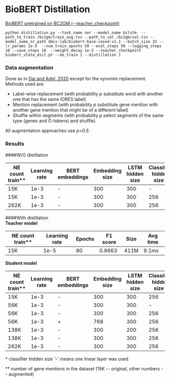 # BioBERT Distillation

[BioBERT pretrained on BC2GM (--teacher_checkpoint)](https://drive.google.com/file/d/1MvXOGpR7JN3iAh2NO1UAu1iHGGkY6358/view?usp=sharing)

```
python distillation.py --task_name ner --model_name bilstm  --path_to_train /bc2gm/train_aug.tsv --path_to_val /bc2gm/val.tsv --model_name_or_path dmis-lab/biobert-base-cased-v1.1 --batch_size 32 --lr_params 1e-3  --num_train_epochs 50 --eval_steps 50 --logging_steps 10 --save_steps 10  --weight_decay 1e-2 --teacher_checkpoint biobert_state_dict.pt --do_train 1 --distillation 1
```

### Data augmentation

Done as in [Dai and Adel, 2020](https://arxiv.org/pdf/2010.11683.pdf) except for the synonim replacement. Methods used are:
* Label-wise replacement (with probability *p* substitute word with another one that has the same IOBES label)
* Mention replacement (with probability *p* substitute gene mention with another gene mention that might be of a different label)
* Shuffle within segments (with probability *p* select segments of the same type (genes and O-tokens) and shuffle).

All augmentation approaches use *p=0.5*.

### Results
####W/O distillation

NE count train** | Learning rate  | BERT embeddings | Embedding size | LSTM hidden size | Classifier hidden size* | Epochs | F1 score | Size
----- | ------------ | ------------- | ------------ | ------------- | ------------ | ------------ | -------- | ------
15K | 1e-3 | - | 300 | 300 | - | 50 | 0.7745 | 47M
15K | 1e-3 | - | 300 | 300 | 256 | 50 | 0.7742 | 47.6M
262K | 1e-3 | - | 300 | 300 | 256 | 35 | 0.7786 | 47.6M



####With distillation  
**Teacher model**

NE count train** | Learning rate  | Epochs | F1 score | Size | Avg time
----- | ------------ | ------------- | ------------ | ------------- | ---
15K | 1e-5 | 80 | 0.8663 | 411M | 9.1ms


**Student model**

NE count train** | Learning rate  | BERT embeddings | Embedding size | LSTM hidden size | Classifier hidden size* | Epochs | F1 score | Size | Avg time
----- | ------------ | ------------- | ------------ | ------------- | ------------ | ------------ | -------- | ------ | ---
15K | 1e-3 | - | 300 | 300 | 256 | 50 | 0.7668 | 47.6M | 1.64ms
56K | 1e-3 | - | 300 | 300 | - | 50 | 0.8004 | 46.9M | 1.57ms
56K | 1e-3 | - | 300 | 300 | 256 | 50 | 0.8010 | 47.6M | 1.64ms
56K | 1e-3 | + | 768 | 300 | 256 | 30 | 0.8130 | 105M | 1.79ms
138K | 1e-3 | - | 300 | 200 | 256 | 50 | 0.8165 | 40.3M | 1.6ms
138K | 1e-3 | - | 300 | 300| 256 | 50 | 0.8210 | 47.6M | 1.64ms
262K | 1e-3 | - | 300 | 300 | 256 | 30 | 0.8284 | 47.6M | 1.64ms


&ast; classifier hidden size '-' means one linear layer was used

&ast;&ast; number of gene mentions in the dataset (15K -- original, other numbers -- augmented)